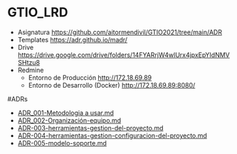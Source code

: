 # GTIO_LRD
 * Asignatura https://github.com/aitormendivil/GTIO2021/tree/main/ADR
 * Templates https://adr.github.io/madr/
 * Drive https://drive.google.com/drive/folders/14FYARrjW4wlUrx4jpxEpYIdNMVSHtzu8
 * Redmine
      * Entorno de Producción http://172.18.69.89   
      * Entorno de Desarrollo (Docker) http://172.18.69.89:8080/

#ADRs 
* [ADR_001-Metodologia a usar.md](./doc/adr/ADR_001-Metodologia%20a%20usar.md)
* [ADR_002-Organización-equipo.md](./doc/adr/ADR_002-Organización-equipo.md)
* [ADR-003-herramientas-gestion-del-proyecto.md](./doc/adr/ADR-003-herramientas-gestion-del-proyecto.md)
* [ADR-004-herramientas-gestion-configuracion-del-proyecto.md](./doc/adr/ADR-004-herramientas-gestion-configuracion-del-proyecto.md)
* [ADR-005-modelo-soporte.md](./doc/adr/ADR-005-modelo-soporte.md)


